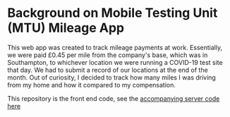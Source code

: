 # Background on Mobile Testing Unit (MTU) Mileage App

This web app was created to track mileage payments at work. Essentially, we were paid £0.45 per mile
from the company's base, which was in Southampton, to whichever location we were running a COVID-19 test site that day. We had to submit a record of our locations at the end of the month. Out of curiosity, I decided to track how many miles I was driving from my home and how it compared to my compensation.

This repository is the front end code, see the [accompanying server code here](http://github.com/reesarthurchmiel/mtu-mileage-app-server)
